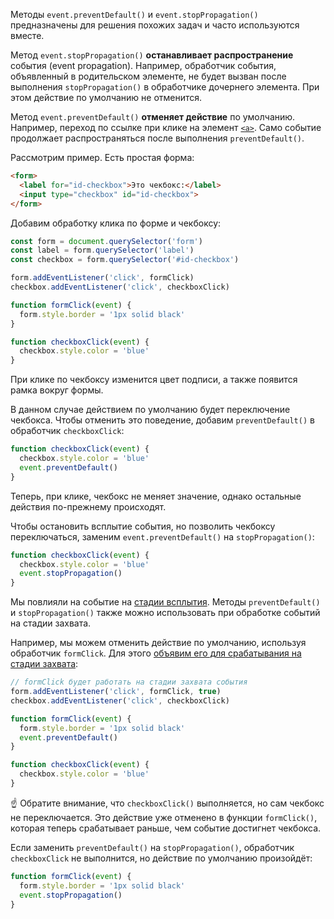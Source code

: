 Методы `event.preventDefault()` и `event.stopPropagation()` предназначены для решения похожих задач и часто используются вместе.

Метод `event.stopPropagation()` **останавливает распространение** события (event propagation). Например, обработчик события, объявленный в родительском элементе, не будет вызван после выполнения `stopPropagation()` в обработчике дочернего элемента. При этом действие по умолчанию не отменится.

Метод `event.preventDefault()` **отменяет действие** по умолчанию. Например, переход по ссылке при клике на элемент [`<a>`](/html/a/). Само событие продолжает распространяться после выполнения `preventDefault()`.

Рассмотрим пример. Есть простая форма:

```html
<form>
  <label for="id-checkbox">Это чекбокс:</label>
  <input type="checkbox" id="id-checkbox">
</form>
```

Добавим обработку клика по форме и чекбоксу:

```js
const form = document.querySelector('form')
const label = form.querySelector('label')
const checkbox = form.querySelector('#id-checkbox')

form.addEventListener('click', formClick)
checkbox.addEventListener('click', checkboxClick)

function formClick(event) {
  form.style.border = '1px solid black'
}

function checkboxClick(event) {
  checkbox.style.color = 'blue'
}
```

При клике по чекбоксу изменится цвет подписи, а также появится рамка вокруг формы.

В данном случае действием по умолчанию будет переключение чекбокса. Чтобы отменить это поведение, добавим `preventDefault()` в обработчик `checkboxClick`:

```js
function checkboxClick(event) {
  checkbox.style.color = 'blue'
  event.preventDefault()
}
```

Теперь, при клике, чекбокс не меняет значение, однако остальные действия по-прежнему происходят.

Чтобы остановить всплытие события, но позволить чекбоксу переключаться, заменим `event.preventDefault()` на `stopPropagation()`:

```js
function checkboxClick(event) {
  checkbox.style.color = 'blue'
  event.stopPropagation()
}
```

Мы повлияли на событие на [стадии всплытия](/js/events/#vsplytie-sobytiy). Методы `preventDefault()` и `stopPropagation()` также можно использовать при обработке событий на стадии захвата.

Например, мы можем отменить действие по умолчанию, используя обработчик `formClick`. Для этого [объявим его для срабатывания на стадии захвата](/js/element-addeventlistener/#kak-pishetsya):

```js
// formClick будет работать на стадии захвата события
form.addEventListener('click', formClick, true)
checkbox.addEventListener('click', checkboxClick)

function formClick(event) {
  form.style.border = '1px solid black'
  event.preventDefault()
}

function checkboxClick(event) {
  checkbox.style.color = 'blue'
}
```

☝️ Обратите внимание, что `checkboxClick()` выполняется, но сам чекбокс не переключается. Это действие уже отменено в функции `formClick()`, которая теперь срабатывает раньше, чем событие достигнет чекбокса.

Если заменить `preventDefault()` на `stopPropagation()`, обработчик `checkboxClick` не выполнится, но действие по умолчанию произойдёт:

```js
function formClick(event) {
  form.style.border = '1px solid black'
  event.stopPropagation()
}
```
